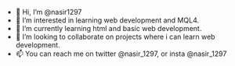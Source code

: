 - 👋 Hi, I’m @nasir1297
- 👀 I’m interested in learning web development and MQL4.
- 🌱 I’m currently learning html and basic web development.
- 💞️ I’m looking to collaborate on projects where i can learn web development.
- 📫 You can reach me on twitter @nasir_1297, or insta @nasir_1297

